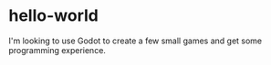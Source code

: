 # hello-world
I'm looking to use Godot to create a few small games and get some programming experience.
